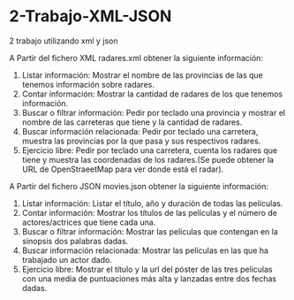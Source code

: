 # 2-Trabajo-XML-JSON
2 trabajo utilizando xml y json


A Partir del fichero XML radares.xml obtener la siguiente información:

   1. Listar información: Mostrar el nombre de las provincias de las que tenemos información sobre radares.
   2. Contar información: Mostrar la cantidad de radares de los que tenemos información.
   3. Buscar o filtrar información: Pedir por teclado una provincia y mostrar el nombre de las carreteras que tiene y la cantidad de radares.
   4. Buscar información relacionada: Pedir por teclado una carretera, muestra las provincias por la que pasa y sus respectivos radares.
   5. Ejercicio libre: Pedir por teclado una carretera, cuenta los radares que tiene y muestra las coordenadas de los radares.(Se puede obtener la URL de OpenStraeetMap para ver donde está el radar).



A Partir del fichero JSON movies.json obtener la siguiente información:

   1. Listar información: Listar el título, año y duración de todas las películas.
   2. Contar información: Mostrar los títulos de las películas y el número de actores/actrices que tiene cada una.
   3. Buscar o filtrar información: Mostrar las películas que contengan en la sinopsis dos palabras dadas.
   4. Buscar información relacionada: Mostrar las películas en las que ha trabajado un actor dado.
   5. Ejercicio libre: Mostrar el título y la url del póster de las tres películas con una media de puntuaciones más alta y lanzadas entre dos fechas dadas.

